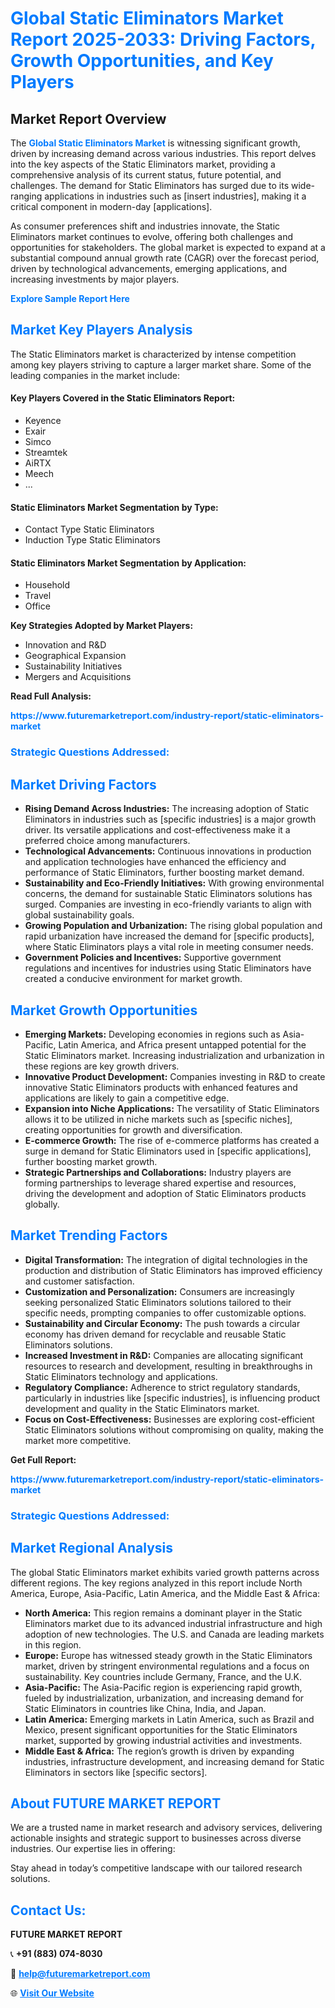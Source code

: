 <h1 style="color: #007BFF;">Global Static Eliminators Market Report 2025-2033: Driving Factors, Growth Opportunities, and Key Players</h1>

<section id="overview">
<h2>Market Report Overview</h2>
<p>The <a href="https://www.futuremarketreport.com/industry-report/static-eliminators-market" style="color: #007BFF; text-decoration: none;"><strong>Global Static Eliminators Market</strong></a> is witnessing significant growth, driven by increasing demand across various industries. This report delves into the key aspects of the Static Eliminators market, providing a comprehensive analysis of its current status, future potential, and challenges. The demand for Static Eliminators has surged due to its wide-ranging applications in industries such as [insert industries], making it a critical component in modern-day [applications].</p>
<p>As consumer preferences shift and industries innovate, the Static Eliminators market continues to evolve, offering both challenges and opportunities for stakeholders. The global market is expected to expand at a substantial compound annual growth rate (CAGR) over the forecast period, driven by technological advancements, emerging applications, and increasing investments by major players.</p>
</section>

<section id="overview">
<p><a href="https://www.futuremarketreport.com/request-sample/reportId=103180" style="color: #007BFF; text-decoration: none;"><strong>Explore Sample Report Here</strong></a></p>
</section>

<section id="key-players">
<h2 style="color: #007BFF;">Market Key Players Analysis</h2>
<p>The Static Eliminators market is characterized by intense competition among key players striving to capture a larger market share. Some of the leading companies in the market include:</p>
<h4>Key Players Covered in the Static Eliminators Report:</h4>
<ul><li>Keyence</li><li>Exair</li><li>Simco</li><li>Streamtek</li><li>AiRTX</li><li>Meech</li><li>...</li></ul>
<h4>Static Eliminators Market Segmentation by Type:</h4>
<ul><li>Contact Type Static Eliminators</li><li>Induction Type Static Eliminators</li></ul>

<h4>Static Eliminators Market Segmentation by Application:</h4>
<ul><li>Household</li><li>Travel</li><li>Office</li></ul>
<p><strong>Key Strategies Adopted by Market Players:</strong></p>
<ul>
<li>Innovation and R&D</li>
<li>Geographical Expansion</li>
<li>Sustainability Initiatives</li>
<li>Mergers and Acquisitions</li>
</ul>
</section>

<section>
<p><strong>Read Full Analysis: </strong></p><a href="https://www.futuremarketreport.com/industry-report/static-eliminators-market" style="color: #007BFF; text-decoration: none;"><strong>https://www.futuremarketreport.com/industry-report/static-eliminators-market</strong></a>
<h3 style="color: #007BFF;">Strategic Questions Addressed:</h3>
</section>

<section id="driving-factors">
<h2 style="color: #007BFF;">Market Driving Factors</h2>
<ul>
<li><strong>Rising Demand Across Industries:</strong> The increasing adoption of Static Eliminators in industries such as [specific industries] is a major growth driver. Its versatile applications and cost-effectiveness make it a preferred choice among manufacturers.</li>
<li><strong>Technological Advancements:</strong> Continuous innovations in production and application technologies have enhanced the efficiency and performance of Static Eliminators, further boosting market demand.</li>
<li><strong>Sustainability and Eco-Friendly Initiatives:</strong> With growing environmental concerns, the demand for sustainable Static Eliminators solutions has surged. Companies are investing in eco-friendly variants to align with global sustainability goals.</li>
<li><strong>Growing Population and Urbanization:</strong> The rising global population and rapid urbanization have increased the demand for [specific products], where Static Eliminators plays a vital role in meeting consumer needs.</li>
<li><strong>Government Policies and Incentives:</strong> Supportive government regulations and incentives for industries using Static Eliminators have created a conducive environment for market growth.</li>
</ul>
</section>

<section id="growth-opportunities">
<h2 style="color: #007BFF;">Market Growth Opportunities</h2>
<ul>
<li><strong>Emerging Markets:</strong> Developing economies in regions such as Asia-Pacific, Latin America, and Africa present untapped potential for the Static Eliminators market. Increasing industrialization and urbanization in these regions are key growth drivers.</li>
<li><strong>Innovative Product Development:</strong> Companies investing in R&D to create innovative Static Eliminators products with enhanced features and applications are likely to gain a competitive edge.</li>
<li><strong>Expansion into Niche Applications:</strong> The versatility of Static Eliminators allows it to be utilized in niche markets such as [specific niches], creating opportunities for growth and diversification.</li>
<li><strong>E-commerce Growth:</strong> The rise of e-commerce platforms has created a surge in demand for Static Eliminators used in [specific applications], further boosting market growth.</li>
<li><strong>Strategic Partnerships and Collaborations:</strong> Industry players are forming partnerships to leverage shared expertise and resources, driving the development and adoption of Static Eliminators products globally.</li>
</ul>
</section>

<section id="trending-factors">
<h2 style="color: #007BFF;">Market Trending Factors</h2>
<ul>
<li><strong>Digital Transformation:</strong> The integration of digital technologies in the production and distribution of Static Eliminators has improved efficiency and customer satisfaction.</li>
<li><strong>Customization and Personalization:</strong> Consumers are increasingly seeking personalized Static Eliminators solutions tailored to their specific needs, prompting companies to offer customizable options.</li>
<li><strong>Sustainability and Circular Economy:</strong> The push towards a circular economy has driven demand for recyclable and reusable Static Eliminators solutions.</li>
<li><strong>Increased Investment in R&D:</strong> Companies are allocating significant resources to research and development, resulting in breakthroughs in Static Eliminators technology and applications.</li>
<li><strong>Regulatory Compliance:</strong> Adherence to strict regulatory standards, particularly in industries like [specific industries], is influencing product development and quality in the Static Eliminators market.</li>
<li><strong>Focus on Cost-Effectiveness:</strong> Businesses are exploring cost-efficient Static Eliminators solutions without compromising on quality, making the market more competitive.</li>
</ul>
</section>

<section>
<p><strong>Get Full Report: </strong></p><a href="https://www.futuremarketreport.com/industry-report/static-eliminators-market" style="color: #007BFF; text-decoration: none;"><strong>https://www.futuremarketreport.com/industry-report/static-eliminators-market</strong></a>
<h3 style="color: #007BFF;">Strategic Questions Addressed:</h3>
</section>


<section id="regional-analysis">
<h2 style="color: #007BFF;">Market Regional Analysis</h2>
<p>The global Static Eliminators market exhibits varied growth patterns across different regions. The key regions analyzed in this report include North America, Europe, Asia-Pacific, Latin America, and the Middle East & Africa:</p>
<ul>
<li><strong>North America:</strong> This region remains a dominant player in the Static Eliminators market due to its advanced industrial infrastructure and high adoption of new technologies. The U.S. and Canada are leading markets in this region.</li>
<li><strong>Europe:</strong> Europe has witnessed steady growth in the Static Eliminators market, driven by stringent environmental regulations and a focus on sustainability. Key countries include Germany, France, and the U.K.</li>
<li><strong>Asia-Pacific:</strong> The Asia-Pacific region is experiencing rapid growth, fueled by industrialization, urbanization, and increasing demand for Static Eliminators in countries like China, India, and Japan.</li>
<li><strong>Latin America:</strong> Emerging markets in Latin America, such as Brazil and Mexico, present significant opportunities for the Static Eliminators market, supported by growing industrial activities and investments.</li>
<li><strong>Middle East & Africa:</strong> The region’s growth is driven by expanding industries, infrastructure development, and increasing demand for Static Eliminators in sectors like [specific sectors].</li>
</ul>
</section>

<footer>
<h2 style="color: #007BFF;">About FUTURE MARKET REPORT</h2>
<p>We are a trusted name in market research and advisory services, delivering actionable insights and strategic support to businesses across diverse industries. Our expertise lies in offering:</p>

<p>Stay ahead in today’s competitive landscape with our tailored research solutions.</p>

<h2 style="color: #007BFF;">Contact Us:</h2>
<p><strong>FUTURE MARKET REPORT</strong></p>
<p>📞 <strong>+91 (883) 074-8030</strong></p>
<p>📧 <strong><a href="mailto:help@futuremarketreport.com" style="color: #007BFF;">help@futuremarketreport.com</a></strong></p>
<p>🌐 <strong><a href="https://www.futuremarketreport.com/" style="color: #007BFF;">Visit Our Website</a></strong></p>
</footer>